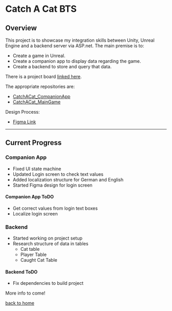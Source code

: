 # Catch A Cat BTS

## Overview

This project is to showcase my integration skills between Unity, Unreal Engine and a backend server via ASP.net.
The main premise is to:
- Create a game in Unreal.
- Create a companion app to display data regarding the game.
- Create a backend to store and query that data.

There is a project board [linked here](https://github.com/users/LauraMariee/projects/2.html).

The appropriate repositories are:
- [CatchACat_CompanionApp](https://github.com/LauraMariee/CatchACat_CompanionApp)
- [CatchACat_MainGame](https://github.com/LauraMariee/CatchACat_MainGame)

Design Process: 
- [Figma Link](https://www.figma.com/file/Eu9JW2krFXB2X9IBqOtdfj/CatchACat?type=design&node-id=0%3A1&mode=design&t=rprtC9171JagUS2b-1)

<hr/>

## Current Progress

### Companion App 
- Fixed UI state machine
- Updated Login screen to check text values
- Added localization structure for German and English
- Started Figma design for login screen

#### Companion App ToDO 
- Get correct values from login text boxes
- Localize login screen 

### Backend  
- Started working on project setup
- Research structure of data in tables
	- Cat table
	- Player Table
	- Caught Cat Table

#### Backend ToDO 
- Fix dependencies to build project


More info to come! 

[back to home](/markdown/core/applications.html)
